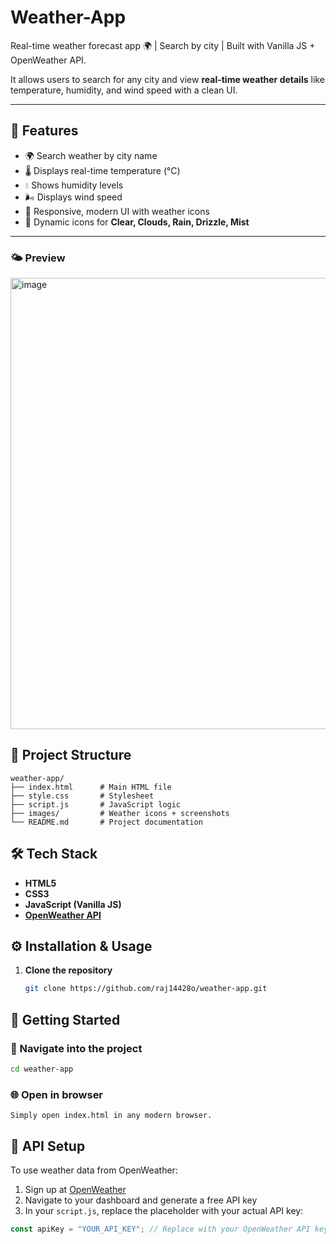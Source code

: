 # Weather-App
Real-time weather forecast app 🌍 | Search by city | Built with Vanilla JS + OpenWeather API.

It allows users to search for any city and view **real-time weather details** like temperature, humidity, and wind speed with a clean UI.



---

## 🚀 Features
- 🌍 Search weather by city name  
- 🌡️ Displays real-time temperature (°C)  
- 💧 Shows humidity levels  
- 🌬️ Displays wind speed  
- 🎨 Responsive, modern UI with weather icons  
- 🔄 Dynamic icons for **Clear, Clouds, Rain, Drizzle, Mist**  

---

### 🌤️ Preview

<img width="643" height="722" alt="image" src="https://github.com/user-attachments/assets/193255dc-e2d8-4a3b-9993-8a09ea2bbda4" />


## 📂 Project Structure
```
weather-app/
├── index.html      # Main HTML file
├── style.css       # Stylesheet
├── script.js       # JavaScript logic
├── images/         # Weather icons + screenshots
└── README.md       # Project documentation
```

## 🛠️ Tech Stack
- **HTML5**  
- **CSS3**  
- **JavaScript (Vanilla JS)**  
- **[OpenWeather API](https://openweathermap.org/api)**

## ⚙️ Installation & Usage

1. **Clone the repository**
   ```bash
   git clone https://github.com/raj14428o/weather-app.git
## 🚀 Getting Started

### 📂 Navigate into the project
 ```bash
cd weather-app
```

### 🌐 Open in browser
```
Simply open index.html in any modern browser.
```
## 🔑 API Setup

To use weather data from OpenWeather:

1. Sign up at [OpenWeather](https://openweathermap.org/)  
2. Navigate to your dashboard and generate a free API key  
3. In your `script.js`, replace the placeholder with your actual API key:

```javascript
const apiKey = "YOUR_API_KEY"; // Replace with your OpenWeather API key



